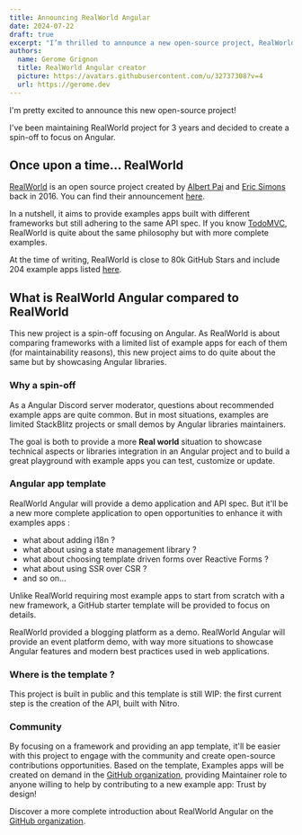 ```yaml
---
title: Announcing RealWorld Angular
date: 2024-07-22
draft: true
excerpt: "I’m thrilled to announce a new open-source project, RealWorld Angular, a spin-off of the RealWorld project that focuses on providing comprehensive example apps and showcasing Angular libraries to offer a more realistic environment for demonstrating technical aspects and best practices in Angular development."
authors:
  name: Gerome Grignon
  title: RealWorld Angular creator
  picture: https://avatars.githubusercontent.com/u/32737308?v=4
  url: https://gerome.dev
---
```


I'm pretty excited to announce this new open-source project!

I've been maintaining RealWorld project for 3 years and decided to create a spin-off to focus on Angular.


## Once upon a time... RealWorld

[RealWorld](https://github.com/gothinkster/realworld) is an open source project created by [Albert Pai](https://x.com/iamalbertpai) and [Eric Simons](https://x.com/ericsimons40) back in 2016.
You can find their announcement [here](https://medium.com/@ericsimons/introducing-realworld-6016654d36b5).

In a nutshell, it aims to provide examples apps built with different frameworks but still adhering to the same API spec.
If you know [TodoMVC](https://todomvc.com/), RealWorld is quite about the same philosophy but with more complete examples.

At the time of writing, RealWorld is close to 80k GitHub Stars and include 204 example apps listed [here](https://codebase.show/projects/realworld).

## What is RealWorld Angular compared to RealWorld

This new project is a spin-off focusing on Angular.
As RealWorld is about comparing frameworks with a limited list of example apps for each of them (for maintainability reasons), this new project aims to do quite about the same but by showcasing Angular libraries.

### Why a spin-off

As a Angular Discord server moderator, questions about recommended example apps are quite common.
But in most situations, examples are limited StackBlitz projects or small demos by Angular libraries maintainers.

The goal is both to provide a more **Real world** situation to showcase technical aspects or libraries integration in an Angular project and to build a great playground with example apps you can test, customize or update.

### Angular app template

RealWorld Angular will provide a demo application and API spec.
But it'll be a new more complete application to open opportunities to enhance it with examples apps :

- what about adding i18n ?
- what about using a state management library ?
- what about choosing template driven forms over Reactive Forms ?
- what about using SSR over CSR ?
- and so on...

Unlike RealWorld requiring most example apps to start from scratch with a new framework, a GitHub starter template will be provided to focus on details.

RealWorld provided a blogging platform as a demo. RealWorld Angular will provide an event platform demo, with way more situations to showcase Angular features and modern best practices used in web applications.

### Where is the template ?

This project is built in public and this template is still WIP: the first current step is the creation of the API, built with Nitro.

### Community

By focusing on a framework and providing an app template, it'll be easier with this project to engage with the community and create open-source contributions opportunities.
Based on the template, Examples apps will be created on demand in the [GitHub organization](https://github.com/realworld-angular), providing Maintainer role to anyone willing to help by contributing to a new example app: Trust by design!

Discover a more complete introduction about RealWorld Angular on the [GitHub organization](https://github.com/realworld-angular).
